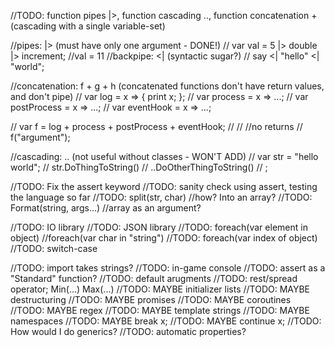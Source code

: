 //TODO: function pipes |>, function cascading .., function concatenation + (cascading with a single variable-set)

//pipes: |> (must have only one argument - DONE!)
//	var val = 5 |> double |> increment; //val = 11
//backpipe: <| (syntactic sugar?)
//  say <| "hello" <| "world";

//concatenation: f + g + h (concatenated functions don't have return values, and don't pipe)
//	var log = x => { print x; };
//	var process = x => ...;
//	var postProcess = x => ...;
//	var eventHook = x => ...;

//	var f = log + process + postProcess + eventHook;
//
//	//no returns
//	f("argument");

//cascading: .. (not useful without classes - WON'T ADD)
//	var str = "hello world";
//	str.DoThingToString()
//		..DoOtherThingToString()
//		;

//TODO: Fix the assert keyword
//TODO: sanity check using assert, testing the language so far
//TODO: split(str, char) //how? Into an array?
//TODO: Format(string, args...) //array as an argument?

//TODO: IO library
//TODO: JSON library
//TODO: foreach(var element in object) //foreach(var char in "string")
//TODO: foreach(var index of object)
//TODO: switch-case

//TODO: import takes strings?
//TODO: in-game console
//TODO: assert as a "Standard" function?
//TODO: default arugments
//TODO: rest/spread operator; Min(...) Max(...)
//TODO: MAYBE initializer lists
//TODO: MAYBE destructuring
//TODO: MAYBE promises
//TODO: MAYBE coroutines
//TODO: MAYBE regex
//TODO: MAYBE template strings
//TODO: MAYBE namespaces
//TODO: MAYBE break x;
//TODO: MAYBE continue x;
//TODO: How would I do generics?
//TODO: automatic properties?

